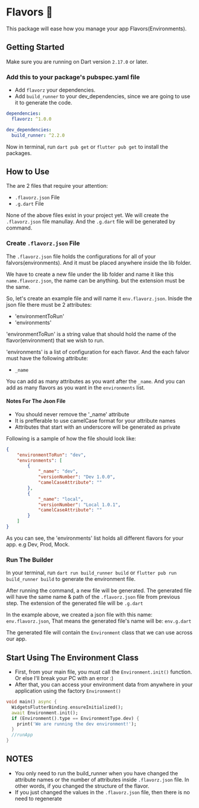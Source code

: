 # Flavors 🍧

This package will ease how you manage your app Flavors(Environments).

## Getting Started

Make sure you are running on Dart version `2.17.0` or later.

### Add this to your package's pubspec.yaml file

* Add `flavorz` your dependencies.
* Add `build_runner` to your dev_dependencies, since we are going to use it to generate the code.

```yaml
dependencies:
  flavorz: ^1.0.0

dev_dependencies:
  build_runner: ^2.2.0
```

Now in terminal, run `dart pub get` or `flutter pub get` to install the packages.

## How to Use

The are 2 files that require your attention:

* `.flavorz.json` File
* `.g.dart` File

None of the above files exist in your project yet.
We will create the `.flavorz.json` file manullay.
And the `.g.dart` file will be generated by command.

### Create `.flavorz.json` File

The `.flavorz.json` file holds the configurations for all of your falvors(environments).
And it must be placed anywhere inside the lib folder.

We have to create a new file under the lib folder and name it like this `name.flavorz.json`, the name can be anything. but the extension must be the same.

So, let's create an example file and will name it `env.flavorz.json`.
Inisde the json file there must be 2 attributes:

* 'environmentToRun'
* 'environments'

'environmentToRun' is a string value that should hold the name of the flavor(environment) that we wish to run.

'environments' is a list of configuration for each flavor. And the each falvor must have the following attribute:

* `_name`

You can add as many attributes as you want after the `_name`.
And you can add as many flavors as you want in the `environments` list.

#### Notes For The Json File

* You should never remove the '_name' attribute
* It is prefferable to use camelCase format for your attribute names
* Attributes that start with an underscore will be generated as private

Following is a sample of how the file should look like:

```json
{
    "environmentToRun": "dev",
    "environments": [
        {
            "_name": "dev",
            "versionNumber": "Dev 1.0.0",
            "camelCaseAttribute": ""
        },
        {
            "_name": "local",
            "versionNumber": "Local 1.0.1",
            "camelCaseAttribute": ""
        }
    ]
}
```

As you can see, the 'environments' list holds all different flavors for your app. e.g Dev, Prod, Mock.

### Run The Builder

In your terminal, run `dart run build_runner build` or `flutter pub run build_runner build`
to generate the environment file.

After running the command, a new file will be generated.
The generated file will have the same name & path of the `.flavorz.json` file from previous step.
The extension of the generated file will be `.g.dart`

In the example above, we created a json file with this name: `env.flavorz.json`,
That means the generated file's name will be: `env.g.dart`

The generated file will contain the `Environment` class that we can use across our app.

## Start Using The Environment Class

* First, from your main file, you must call the `Environment.init()` function. Or else I'll break your PC with an error :)
* After that, you can access your environment data from anywhere in your application using the factory `Environment()`

```dart
void main() async {
  WidgetsFlutterBinding.ensureInitialized();
  await Environment.init();
  if (Environment().type == EnvironmentType.dev) {
    print('We are running the dev environment!');
  }
  //runApp
}
```

## NOTES

* You only need to run the build_runner when you have changed the attribute names or the number of attributes inside `.flavorz.json` file. In other words, if you changed the structure of the flavor.
* If you just changed the values in the `.flavorz.json` file, then there is no need to regenerate
